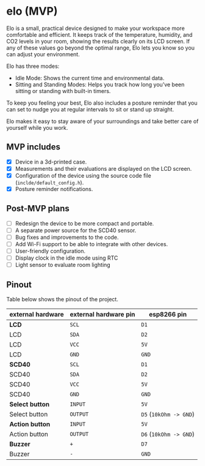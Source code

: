 # elo (MVP)

Elo is a small, practical device designed to make your workspace more comfortable and efficient.
It keeps track of the temperature, humidity, and CO2 levels in your room, showing the results clearly on its LCD screen.
If any of these values go beyond the optimal range, Elo lets you know so you can adjust your environment.

Elo has three modes:

- Idle Mode: Shows the current time and environmental data.
- Sitting and Standing Modes: Helps you track how long you’ve been sitting or standing with built-in timers.

To keep you feeling your best, Elo also includes a posture reminder that you can set to nudge you at regular intervals
to sit or stand up straight.

Elo makes it easy to stay aware of your surroundings and take better care of yourself while you work.

## MVP includes

- [x] Device in a 3d-printed case.
- [x] Measurements and their evaluations are displayed on the LCD screen.
- [x] Configuration of the device using the source code file (`inclde/default_config.h`).
- [x] Posture reminder notifications.

## Post-MVP plans

- [ ] Redesign the device to be more compact and portable.
- [ ] A separate power source for the SCD40 sensor.
- [ ] Bug fixes and improvements to the code.
- [ ] Add Wi-Fi support to be able to integrate with other devices.
- [ ] User-friendly configuration.
- [ ] Display clock in the idle mode using RTC
- [ ] Light sensor to evaluate room lighting

## Pinout

Table below shows the pinout of the project.

| external hardware | external hardware pin | esp8266 pin            |
|-------------------|-----------------------|------------------------|
| **LCD**           | `SCL`                 | `D1`                   |
| LCD               | `SDA`                 | `D2`                   |
| LCD               | `VCC`                 | `5V`                   |
| LCD               | `GND`                 | `GND`                  |
| **SCD40**         | `SCL`                 | `D1`                   |
| SCD40             | `SDA`                 | `D2`                   |
| SCD40             | `VCC`                 | `5V`                   |
| SCD40             | `GND`                 | `GND`                  |
| **Select button** | `INPUT`               | `5V`                   |
| Select button     | `OUTPUT`              | `D5` (`10kOhm -> GND`) |
| **Action button** | `INPUT`               | `5V`                   |
| Action button     | `OUTPUT`              | `D6` (`10kOhm -> GND`) |
| **Buzzer**        | `+`                   | `D7`                   |
| Buzzer            | `-`                   | `GND`                  |
